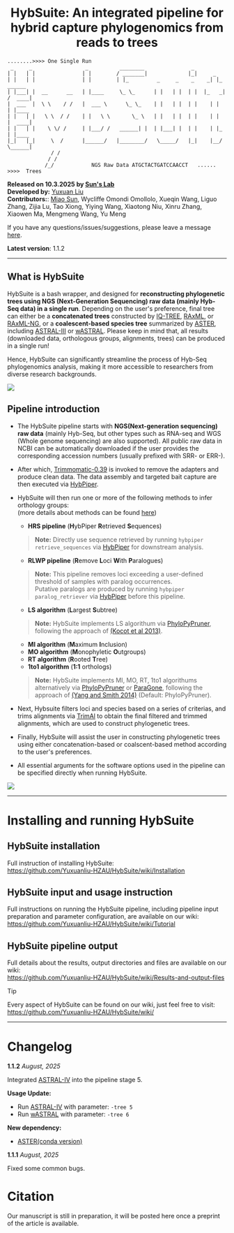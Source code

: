 <div align="center">
    
# HybSuite: An integrated pipeline for hybrid capture phylogenomics from reads to trees

</div>

```
........>>>> One Single Run
 _     _                 _          ________               _    
| |   | |               | |        / _______|             |_|     _ 
| |   | |               | |        | |_         _     _    _    _| |_    ______       
| |___| |  __      __   | |____     \_ \_      | |   | |  | |  |_   _|  /  ____|   
|  ___  |  \ \    / /   |  ___ \      \_ \_    | |   | |  | |    | |    | |____   
| |   | |   \ \  / /    | |   \ \       \_ \   | |   | |  | |    | |    |  ____|
| |   | |    \ \/ /     | |___/ /   ______| |  | |___| |  | |    | |_   | |____ 
|_|   |_|     \  /      |______/   |________/   \_____/   |_|    |__/   \______|             
              / /                                    
             / /       
            /_/            NGS Raw Data ATGCTACTGATCCAACCT   ......  >>>>  Trees
```

**Released on 10.3.2025 by [Sun's Lab](https://github.com/SunLab-MiaoPu)**  
**Developed by:** [Yuxuan Liu](https://github.com/Yuxuanliu-HZAU)  
**Contributors:**: [Miao Sun](https://github.com/Cactusolo), Wycliffe Omondi Omollolo, Xueqin Wang, Liguo Zhang, Zijia Lu, Tao Xiong, Yiying Wang, Xiaotong Niu, Xinru Zhang, Xiaowen Ma, Mengmeng Wang, Yu Meng  

If you have any questions/issues/suggestions, please leave a message [here](https://github.com/Yuxuanliu-HZAU/HybSuite/issues).  

**Latest version**: 1.1.2

---

## What is HybSuite

HybSuite is a bash wrapper, and designed for **reconstructing phylogenetic trees using NGS (Next-Generation Sequencing) raw data (mainly Hyb-Seq data) in a single run**. Depending on the user's preference, final tree can either be a **concatenated trees** constructed by [IQ-TREE](https://github.com/iqtree/iqtree2), [RAxML](https://github.com/stamatak/standard-RAxML), or [RAxML-NG](https://github.com/amkozlov/raxml-ng), or a **coalescent-based species tree** summarized by [ASTER](https://github.com/chaoszhang/ASTER/tree/master), including [ASTRAL-III](https://github.com/smirarab/ASTRAL) or [wASTRAL](https://github.com/chaoszhang/ASTER/blob/master/tutorial/wastral.md). Please keep in mind that, all results (downloaded data, orthologous groups, alignments, trees) can be produced in a single run!

Hence, HybSuite can significantly streamline the process of Hyb-Seq phylogenomics analysis, making it more accessible to researchers from diverse research backgrounds.    

![](https://github.com/Yuxuanliu-HZAU/HybSuite/blob/master/images/HybSuite-workflow.png)

## Pipeline introduction

* The HybSuite pipeline starts with **NGS(Next-generation sequencing) raw data** (mainly Hyb-Seq, but other types such as RNA-seq and WGS (Whole genome sequencing) are also supported). All public raw data in NCBI can be automatically downloaded if the user provides the corresponding accession numbers (usually prefixed with SRR- or ERR-).     
* After which, [Trimmomatic-0.39](https://github.com/usadellab/Trimmomatic) is invoked to remove the adapters and produce clean data. The data assembly and targeted bait capture are then executed via [HybPiper](https://github.com/mossmatters/HybPiper).     
* HybSuite will then run one or more of the following methods to infer orthology groups:     
  (more details about methods can be found [here](https://github.com/Yuxuanliu-HZAU/HybSuite/wiki/Methods))    
  - **HRS pipeline** (**H**ybPiper **R**etrieved **S**equences)             
  > **Note:** Directly use sequence retrieved by running `hybpiper retrieve_sequences` via [HybPiper](https://github.com/mossmatters/HybPiper) for downstream analysis.    
  - **RLWP pipeline** (**R**emove **L**oci **W**ith **P**aralogues)    
  > **Note:** This pipeline removes loci exceeding a user-defined threshold of samples with paralog occurrences.    
  > Putative paralogs are produced by running `hybpiper paralog_retriever` via [HybPiper](https://github.com/mossmatters/HybPiper) before this pipeline.    
  - **LS algorithm** (**L**argest **S**ubtree)    
  > **Note:** HybSuite implements LS algorithum via [PhyloPyPruner](https://pypi.org/project/phylopypruner/), following the approach of [(Kocot et al 2013)](https://journals.sagepub.com/doi/10.4137/EBO.S12813).    
  - **MI algorithm** (**M**aximum **I**nclusion)    
  - **MO algorithm** (**M**onophyletic **O**utgroups)    
  - **RT algorithm** (**R**ooted **T**ree)    
  - **1to1 algorithm** (**1:1** orthologs)    
  > **Note:** HybSuite implements MI, MO, RT, 1to1 algorithums alternatively via [PhyloPyPruner](https://pypi.org/project/phylopypruner/) or [ParaGone](https://github.com/chrisjackson-pellicle/ParaGone), following the approach of [(Yang and Smith 2014)](https://bitbucket.org/yangya/workspace/projects/PROJ) (Default: PhyloPyPruner).   
  
     
  
* Next, Hybsuite filters loci and species based on a series of criterias, and trims alignments via [TrimAl](https://github.com/inab/trimal) to obtain the final filtered and trimmed alignments, which are used to construct phylogenetic trees.    
* Finally, HybSuite will assist the user in constructing phylogenetic trees using either concatenation-based or coalscent-based method according to the user's preferences.
* All essential arguments for the software options used in the pipeline can be specified directly when running HybSuite.

![](https://github.com/Yuxuanliu-HZAU/HybSuite/blob/main/images/HybSuite_pipeline.png)

---

# Installing and running HybSuite

## HybSuite installation
Full instruction of installing HybSuite:    
https://github.com/Yuxuanliu-HZAU/HybSuite/wiki/Installation

## HybSuite input and usage instruction

Full instructions on running the HybSuite pipeline, including pipeline input preparation and parameter configuration, are available on our wiki:
https://github.com/Yuxuanliu-HZAU/HybSuite/wiki/Tutorial

## HybSuite pipeline output

Full details about the results, output directories and files are available on our wiki:    
https://github.com/Yuxuanliu-HZAU/HybSuite/wiki/Results-and-output-files

> [!TIP]
> Every aspect of HybSuite can be found on our wiki, just feel free to visit:    
https://github.com/Yuxuanliu-HZAU/HybSuite/wiki/

---

# Changelog

**1.1.2** *August, 2025*

Integrated [ASTRAL-IV](https://github.com/chaoszhang/ASTER/blob/master/tutorial/astral4.md) into the pipeline stage 5.           

**Usage Update:**    
- Run [ASTRAL-IV](https://github.com/chaoszhang/ASTER/blob/master/tutorial/astral4.md) with parameter: `-tree 5`
- Run [wASTRAL](https://github.com/chaoszhang/ASTER/blob/master/tutorial/wastral.md) with parameter: `-tree 6`    

**New dependency:**     
- [ASTER(conda version)](https://github.com/chaoszhang/ASTER)

**1.1.1** *August, 2025*

Fixed some common bugs.

# Citation

Our manuscript is still in preparation, it will be posted here once a preprint of the article is available.

